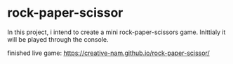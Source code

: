 # rock-paper-scissor

In this project, i intend to create a mini rock-paper-scissors game. Inittialy it will be played through the console.

finished live game: https://creative-nam.github.io/rock-paper-scissor/
